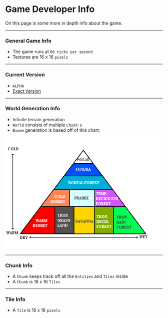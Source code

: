 # Game Developer Info

On this page is some more in depth info about the game.

------------------------------------------------------------------------

### General Game Info
- The game runs at `60 ticks per second`
- Textures are 16 x 16 `pixels`

------------------------------------------------------------------------

### Current Version
- `ALPHA`
- [Exact Version](./src/game/system/main/Game.java#L40)

------------------------------------------------------------------------

### World Generation Info
- Infinite terrain generation
- `World` consists of multiple `Chunk's`
- `Biome` generation is based off of this chart:
<img src="./biome_guide.png" alt="Biome Guide Chart">

------------------------------------------------------------------------

### Chunk Info
- A `Chunk` keeps track off all the `Entities` and `Tiles` inside
- A `Chunk` is 16 x 16 `Tiles`

------------------------------------------------------------------------

### Tile Info
- A `Tile` is 16 x 16 `pixels`
